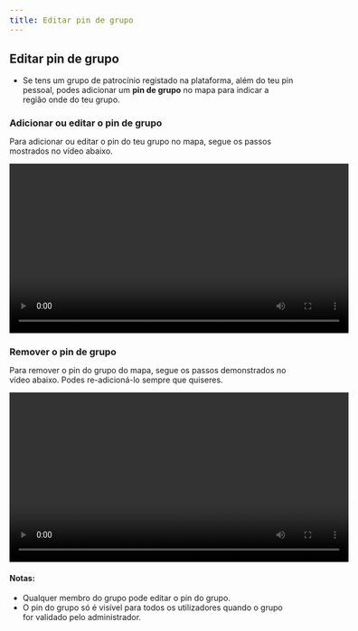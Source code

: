 ```yaml
---
title: Editar pin de grupo
---
```


<style>
  span {
    font-size: 14px;
  }
  li {
    margin: 0 !important;
  }
  h3 {
    margin-bottom: 0;
  }
</style>

## Editar pin de grupo

- <span>Se tens um grupo de patrocínio registado na plataforma, além do teu pin pessoal, podes adicionar um <strong>pin de grupo</strong> no mapa para indicar a região onde do teu grupo.</span>

### Adicionar ou editar o pin de grupo
<span>Para adicionar ou editar o pin do teu grupo no mapa, segue os passos mostrados no vídeo abaixo.</span>

<video width="600" class="ml-4" controls>
  <track kind="captions">
  <source src="/academy/demo/edit-group-pin.mp4" type="video/mp4">
  O teu browser não suporta vídeos
</video>

### Remover o pin de grupo
<span>Para remover o pin do grupo do mapa, segue os passos demonstrados no vídeo abaixo. Podes re-adicioná-lo sempre que quiseres.</span>

<video width="600" class="ml-4" controls>
  <track kind="captions">
  <source src="/academy/demo/remove-group-pin.mp4" type="video/mp4">
  O teu browser não suporta vídeos
</video>

#### Notas:
- <span>Qualquer membro do grupo pode editar o pin do grupo.</span>
- <span>O pin do grupo só é visível para todos os utilizadores quando o grupo for validado pelo administrador.</span>